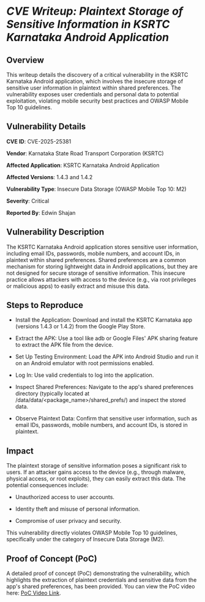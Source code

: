 # *CVE Writeup: Plaintext Storage of Sensitive Information in KSRTC Karnataka Android Application*






## Overview
This writeup details the discovery of a critical vulnerability in the KSRTC Karnataka Android application, which involves the insecure storage of sensitive user information in plaintext within shared preferences. The vulnerability exposes user credentials and personal data to potential exploitation, violating mobile security best practices and OWASP Mobile Top 10 guidelines.

## Vulnerability Details
**CVE ID**: CVE-2025-25381

**Vendor**: Karnataka State Road Transport Corporation (KSRTC)

**Affected Application**: KSRTC Karnataka Android Application

**Affected Versions**: 1.4.3 and 1.4.2

**Vulnerability Type**: Insecure Data Storage (OWASP Mobile Top 10: M2)

**Severity**: Critical

**Reported By**: Edwin Shajan

## Vulnerability Description

The KSRTC Karnataka Android application stores sensitive user information, including email IDs, passwords, mobile numbers, and account IDs, in plaintext within shared preferences. Shared preferences are a common mechanism for storing lightweight data in Android applications, but they are not designed for secure storage of sensitive information. This insecure practice allows attackers with access to the device (e.g., via root privileges or malicious apps) to easily extract and misuse this data.

## Steps to Reproduce

 - Install the Application: Download and install the KSRTC Karnataka app (versions 1.4.3 or 1.4.2) from the Google Play Store.

 - Extract the APK: Use a tool like adb or Google Files' APK sharing feature to extract the APK file from the device.

 - Set Up Testing Environment: Load the APK into Android Studio and run it on an Android emulator with root permissions enabled.

 - Log In: Use valid credentials to log into the application.

 - Inspect Shared Preferences: Navigate to the app's shared preferences directory (typically located at /data/data/<package_name>/shared_prefs/) and inspect the stored data.

 - Observe Plaintext Data: Confirm that sensitive user information, such as email IDs, passwords, mobile numbers, and account IDs, is stored in plaintext.

## Impact

The plaintext storage of sensitive information poses a significant risk to users. If an attacker gains access to the device (e.g., through malware, physical access, or root exploits), they can easily extract this data. The potential consequences include:

 - Unauthorized access to user accounts.

 - Identity theft and misuse of personal information.

 - Compromise of user privacy and security.

This vulnerability directly violates OWASP Mobile Top 10 guidelines, specifically under the category of Insecure Data Storage (M2).

## Proof of Concept (PoC)

A detailed proof of concept (PoC) demonstrating the vulnerability, which highlights the extraction of plaintext credentials and sensitive data from the app's shared preferences, has been provided. You can view the PoC video here: [PoC Video Link](CVE-2025-25381/KSRTC_1.4.3_Insecure_Data_Storage.mp4).
